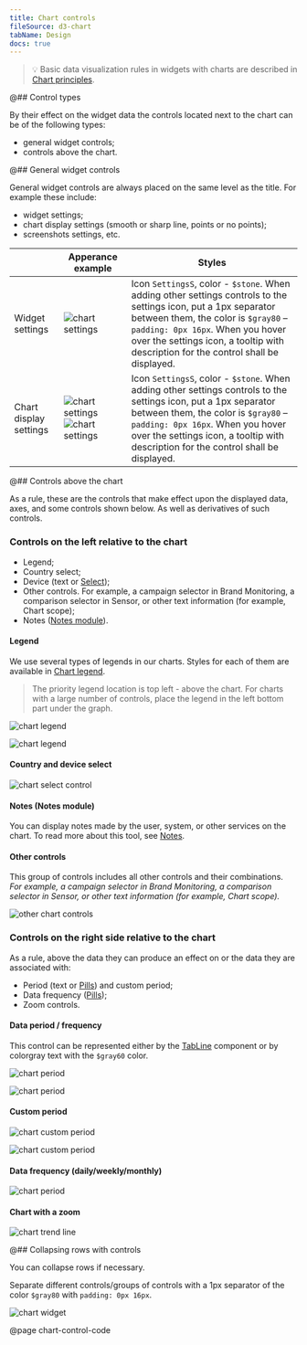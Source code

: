 ```yaml
---
title: Chart controls
fileSource: d3-chart
tabName: Design
docs: true
---
```


> 💡 Basic data visualization rules in widgets with charts are described in [Chart principles](/data-display/chart/).

@## Control types

By their effect on the widget data the controls located next to the chart can be of the following types:

- general widget controls;
- controls above the chart.

@## General widget controls

General widget controls are always placed on the same level as the title. For example these include:

- widget settings;
- chart display settings (smooth or sharp line, points or no points);
- screenshots settings, etc.

|                        | Apperance example                                                                    | Styles                                                                                                                                                                                                                                                                              |
| ---------------------- | ------------------------------------------------------------------------------------ | ----------------------------------------------------------------------------------------------------------------------------------------------------------------------------------------------------------------------------------------------------------------------------------- |
| Widget settings        | ![chart settings](static/settings.png)                                               | Icon `SettingsS`, color - `$stone`. When adding other settings controls to the settings icon, put a 1px separator between them, the color is `$gray80` – `padding: 0px 16px`. When you hover over the settings icon, a tooltip with description for the control shall be displayed. |
| Chart display settings | ![chart settings](static/settings-on.png) ![chart settings](static/settings-off.png) | Icon `SettingsS`, color - `$stone`. When adding other settings controls to the settings icon, put a 1px separator between them, the color is `$gray80` – `padding: 0px 16px`. When you hover over the settings icon, a tooltip with description for the control shall be displayed. |

@## Controls above the chart

As a rule, these are the controls that make effect upon the displayed data, axes, and some controls shown below. As well as derivatives of such controls.

### Controls on the left relative to the chart

- Legend;
- Country select;
- Device (text or [Select](/components/select/));
- Other controls. For example, a campaign selector in Brand Monitoring, a comparison selector in Sensor, or other text information (for example, Chart scope);
- Notes ([Notes module](/data-display/notes/)).

#### Legend

We use several types of legends in our charts. Styles for each of them are available in [Chart legend](/data-display/chart-legend/).

> The priority legend location is top left - above the chart. For charts with a large number of controls, place the legend in the left bottom part under the graph.

![chart legend](static/legend-top.png)

![chart legend](static/legend-bottom.png)

#### Country and device select

![chart select control](static/select.png)

#### Notes (Notes module)

You can display notes made by the user, system, or other services on the chart. To read more about this tool, see [Notes](/data-display/notes/).

#### Other controls

This group of controls includes all other controls and their combinations. _For example, a campaign selector in Brand Monitoring, a comparison selector in Sensor, or other text information (for example, Chart scope)._

![other chart controls](static/legend-bottom.png)

### Controls on the right side relative to the chart

As a rule, above the data they can produce an effect on or the data they are associated with:

- Period (text or [Pills](/components/pills/)) and custom period;
- Data frequency ([Pills](/components/pills/));
- Zoom controls.

#### Data period / frequency

This control can be represented either by the [TabLine](/components/tab-line/) component or by colorgray text with the `$gray60` color.

![chart period](static/period-1.png)

![chart period](static/period-2.png)

#### Custom period

![chart custom period](static/period-custom.png)

![chart custom period](static/custom.png)

#### Data frequency (daily/weekly/monthly)

![chart period](static/period-1.png)

#### Chart with a zoom

![chart trend line](static/trend.png)

@## Collapsing rows with controls

You can collapse rows if necessary.

Separate different controls/groups of controls with a 1px separator of the color `$gray80` with `padding: 0px 16px`.

![chart widget](static/widget-yes-no.png)

@page chart-control-code
